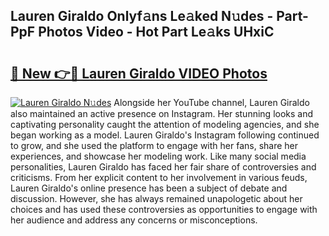 ## Lauren Giraldo Onlyf𝚊ns Le𝚊ked N𝚞des - Part-PpF Photos Video - Hot Part Le𝚊ks UHxiC

# <h2><a href="http://ac4569.deff.icu/?id=Lauren+Giraldo">🔗 New 👉🔴 Lauren Giraldo VIDEO Photos</a></h2>

[![Lauren Giraldo N𝚞des](https://i.imgur.com/rIISA9y.gif)](http://ac4569.deff.icu/?id=Lauren+Giraldo)
Alongside her YouTube channel, Lauren Giraldo also maintained an active presence on Instagram. Her stunning looks and captivating personality caught the attention of modeling agencies, and she began working as a model. Lauren Giraldo's Instagram following continued to grow, and she used the platform to engage with her fans, share her experiences, and showcase her modeling work. Like many social media personalities, Lauren Giraldo has faced her fair share of controversies and criticisms. From her explicit content to her involvement in various feuds, Lauren Giraldo's online presence has been a subject of debate and discussion. However, she has always remained unapologetic about her choices and has used these controversies as opportunities to engage with her audience and address any concerns or misconceptions.
